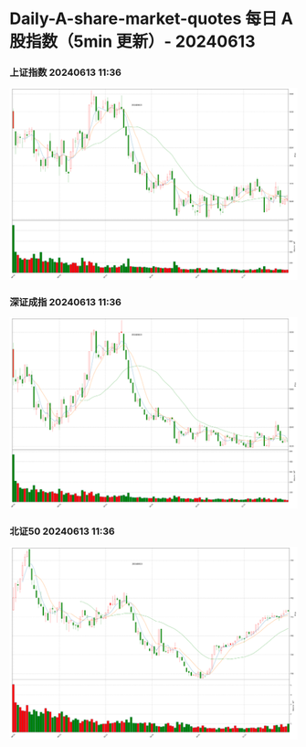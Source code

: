 
# Daily-A-share-market-quotes 每日 A 股指数（5min 更新）- 20240613

### 上证指数 20240613 11:36
![](./fig/2024/6/20240613-sh000001.png)

### 深证成指 20240613 11:36
![](./fig/2024/6/20240613-sz399001.png)

### 北证50 20240613 11:36
![](./fig/2024/6/20240613-bj899050.png)
